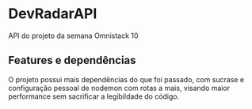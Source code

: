 # DevRadarAPI
API do projeto da semana Omnistack 10

## Features e dependências

O projeto possui mais dependências do que foi passado, com sucrase e configuração pessoal de nodemon com rotas a mais, visando maior performance sem sacrificar a legibildade do código.
